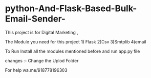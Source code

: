 # python-And-Flask-Based-Bulk-Email-Sender-
This project is for Digital Marketing ,


The Module you need  for this project
    1) Flask 
    2)Csv
    3)Smtplib
    4)email 



To Run Install all the modules mentioned before 
and run app.py file 



changes :-
Change the Uplod Folder 



For help wa.me/918778196303
